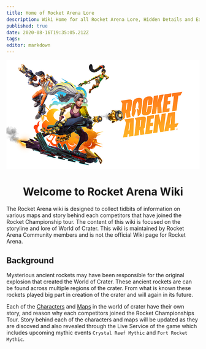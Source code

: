 ```yaml
---
title: Home of Rocket Arena Lore
description: Wiki Home for all Rocket Arena Lore, Hidden Details and Easter Eggs
published: true
date: 2020-08-16T19:35:05.212Z
tags: 
editor: markdown
---
```


<p align="center">
  <a class="spotlight" href="/ra_primary-art_crop_3840x2160.jpg">
    <img src="/ra_primary-art_crop_w700.jpg" width="700">
</a>
</p>
<h1 align="center">
  Welcome to Rocket Arena Wiki
</h1>

The Rocket Arena wiki is designed to collect tidbits of information on various maps and story behind each competitors that have joined the Rocket Championship tour. The content of this wiki is focused on the storyline and lore of World of Crater. This wiki is maintained by Rocket Arena Community members and is not the official Wiki page for Rocket Arena.

## Background
Mysterious ancient rockets may have been responsible for the original explosion that created the World of Crater. These ancient rockets are can be found across multiple regions of the crater. From what is known these rockets played big part in creation of the crater and will again in its future.

Each of the [Characters](https://worldofcrater.wiki/Characters) and [Maps](https://worldofcrater.wiki/Maps) in the world of crater have their own story, and reason why each competitors joined the Rocket Championships Tour. Story behind each of the characters and maps will be updated as they are discoved and also revealed through the Live Service of the game which includes upcoming mythic events `Crystal Reef Mythic` and `Fort Rocket Mythic`.
